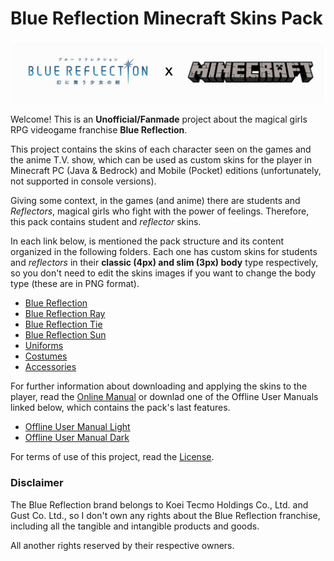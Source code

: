 # Blue Reflection Minecraft Skins Pack

![BlueReflectionxMinecraft](src/img/logos/BlueReflectionxMinecraft.png)

Welcome! This is an **Unofficial/Fanmade** project about the magical girls RPG videogame franchise **Blue Reflection**.

This project contains the skins of each character seen on the games and the anime T.V. show, which can be used as custom skins for the player in Minecraft PC (Java & Bedrock) and Mobile (Pocket) editions (unfortunately, not supported in console versions).

Giving some context, in the games (and anime) there are students and *Reflectors*, magical girls who fight with the power of feelings. Therefore, this pack contains student and *reflector* skins.

In each link below, is mentioned the pack structure and its content organized in the following folders. Each one has custom skins for students and *reflectors* in their **classic (4px) and slim (3px) body** type respectively, so you don't need to edit the skins images if you want to change the body type (these are in PNG format).

- [Blue Reflection](/src/BlueReflection.md)
- [Blue Reflection Ray](/src/BlueReflectionRay.md)
- [Blue Reflection Tie](/src/BlueReflectionTie.md)
- [Blue Reflection Sun](/src/BlueReflectionSun.md)
- [Uniforms](/src/Uniforms.md)
- [Costumes](/src/Costumes.md)
- [Accessories](/src/Accessories.md)

For further information about downloading and applying the skins to the player, read the [Online Manual](/MANUAL.md) or downlad one of the Offline User Manuals linked below, which contains the pack's last features.

- [Offline User Manual Light](/UserManualLight.pdf)
- [Offline User Manual Dark](/UserManualDark.pdf)

For terms of use of this project, read the [License](/LICENSE).


### Disclaimer

The Blue Reflection brand belongs to Koei Tecmo Holdings Co., Ltd. and Gust Co. Ltd., so I don't own any rights about the Blue Reflection franchise, including all the tangible and intangible products and goods.

All another rights reserved by their respective owners.
